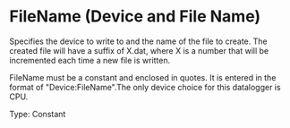 # FileName (Device and File Name)

Specifies the device to write to and the name of the file to create. The created file will have a suffix of X.dat, where X is a number that will be incremented each time a new file is written.

FileName must be a constant and enclosed in quotes. It is entered in the format of "Device:FileName".The only device choice for this datalogger is CPU.

Type: Constant
